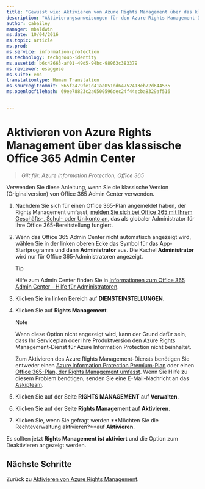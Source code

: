 ```yaml
---
title: "Gewusst wie: Aktivieren von Azure Rights Management über das klassische Office 365 Admin Center | Azure Information Protection"
description: "Aktivierungsanweisungen für den Azure Rights Management-Dienst, wenn Sie auf die klassische (Original-)Version von Office 365 Admin Center zugreifen können."
author: cabailey
manager: mbaldwin
ms.date: 10/04/2016
ms.topic: article
ms.prod: 
ms.service: information-protection
ms.technology: techgroup-identity
ms.assetid: b6c42663-af01-49d5-94bc-98963c383379
ms.reviewer: esaggese
ms.suite: ems
translationtype: Human Translation
ms.sourcegitcommit: 565f2479fe1d41aa051dd64752413eb72d644535
ms.openlocfilehash: 69ee78823c2a0500596dec24f44ecba8329af516


---
```


# Aktivieren von Azure Rights Management über das klassische Office 365 Admin Center

>*Gilt für: Azure Information Protection, Office 365*


Verwenden Sie diese Anleitung, wenn Sie die klassische Version (Originalversion) von Office 365 Admin Center verwenden.

1. Nachdem Sie sich für einen Office 365-Plan angemeldet haben, der Rights Management umfasst, [melden Sie sich bei Office 365 mit Ihrem Geschäfts-, Schul- oder Unikonto an](https://portal.office.com/), das als globaler Administrator für Ihre Office 365-Bereitstellung fungiert.

2. Wenn das Office 365 Admin Center nicht automatisch angezeigt wird, wählen Sie in der linken oberen Ecke das Symbol für das App-Startprogramm und dann **Administrator** aus. Die Kachel **Administrator** wird nur für Office 365-Administratoren angezeigt.

    > [!TIP]
    > Hilfe zum Admin Center finden Sie in [Informationen zum Office 365 Admin Center - Hilfe für Administratoren](https://support.office.com/article/About-the-Office-365-admin-center-Admin-Help-58537702-d421-4d02-8141-e128e3703547).

3. Klicken Sie im linken Bereich auf **DIENSTEINSTELLUNGEN**.

4.  Klicken Sie auf **Rights Management**.

    > [!NOTE]
    >Wenn diese Option nicht angezeigt wird, kann der Grund dafür sein, dass Ihr Serviceplan oder Ihre Produktversion den Azure Rights Management-Dienst für Azure Information Protection nicht beinhaltet.
    >
    >Zum Aktivieren des Azure Rights Management-Diensts benötigen Sie entweder einen [Azure Information Protection Premium-Plan](https://www.microsoft.com/en-us/cloud-platform/azure-information-protection-pricing) oder einen [Office 365-Plan, der Rights Management umfasst](http://download.microsoft.com/download/E/C/F/ECF42E71-4EC0-48FF-AA00-577AC14D5B5C/Azure_Information_Protection_licensing_datasheet_EN-US.pdf). Wenn Sie Hilfe zu diesem Problem benötigen, senden Sie eine E-Mail-Nachricht an das [Askipteam](mailto:askipteam?subject=I%20cannot%20activate%20RMS).

5. Klicken Sie auf der Seite **RIGHTS MANAGEMENT** auf **Verwalten**.

6. Klicken Sie auf der Seite **Rights Management** auf **Aktivieren**.

7. Klicken Sie, wenn Sie gefragt werden **Möchten Sie die Rechteverwaltung aktivieren?**auf **Aktivieren**.

Es sollten jetzt **Rights Management ist aktiviert** und die Option zum Deaktivieren angezeigt werden.

## Nächste Schritte
Zurück zu [Aktivieren von Azure Rights Management](activate-service.md).


<!--HONumber=Oct16_HO1-->



